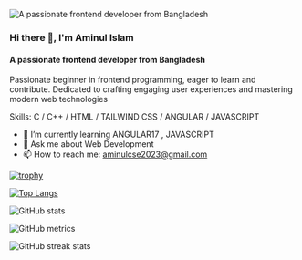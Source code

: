 ![A passionate frontend developer from Bangladesh](https://scontent.fdac160-1.fna.fbcdn.net/v/t39.30808-6/411149078_1753651651798916_581520042161494942_n.jpg?_nc_cat=100&ccb=1-7&_nc_sid=5f2048&_nc_eui2=AeEZUugHWJYdQPmkO71DaIA247I9_J3X9wbjsj38ndf3BrteSBZBVPrwsjRHhKptsdN2ZsBI94BFJmvyDhKQ6NYv&_nc_ohc=5Z-42mAfOmcAX9ovgjr&_nc_ht=scontent.fdac160-1.fna&oh=00_AfDFp8pylaUAIZz29iZ1c8dBdMa2n5p8NV9HaYkHojhc1A&oe=66051F85)

### Hi there 👋, I'm Aminul Islam
#### A passionate frontend developer from Bangladesh

Passionate beginner in frontend programming, eager to learn and contribute. Dedicated to crafting engaging user experiences and mastering modern web technologies

Skills: C / C++ / HTML / TAILWIND CSS / ANGULAR / JAVASCRIPT

- 🌱 I’m currently learning ANGULAR17 , JAVASCRIPT 
- 💬 Ask me about Web Development 
- 📫 How to reach me: aminulcse2023@gmail.com 


[![trophy](https://github-profile-trophy.vercel.app/?username=aminul-cse)](https://github.com/ryo-ma/github-profile-trophy)

[![Top Langs](https://github-readme-stats.vercel.app/api/top-langs/?username=aminul-cse)](https://github.com/anuraghazra/github-readme-stats)

![GitHub stats](https://github-readme-stats.vercel.app/api?username=aminul-cse&show_icons=true&count_private=true)  

![GitHub metrics](https://metrics.lecoq.io/aminul-cse)  

![GitHub streak stats](https://streak-stats.demolab.com/?user=aminul-cse)  

